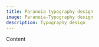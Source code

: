 ```yaml
---
title: Paranoia typography design
image: Paranoia-Typography design
description: Typography design
---
```


Content 